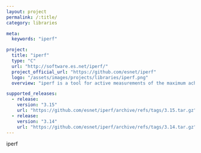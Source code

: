 ```yaml
---
layout: project
permalink: /:title/
category: libraries

meta:
  keywords: "iperf"

project:
  title: "iperf"
  type: "C"
  url: "http://software.es.net/iperf/"
  project_official_url: "https://github.com/esnet/iperf"
  logo: "/assets/images/projects/libraries/iperf.png"
  overview: "iperf is a tool for active measurements of the maximum achievable bandwidth on IP networks. It supports tuning of various parameters related to timing, protocols, and buffers. For each test it reports the measured throughput / bitrate, loss, and other parameters."

supported_releases:
  - release:
    version: "3.15"
    url: "https://github.com/esnet/iperf/archive/refs/tags/3.15.tar.gz"
  - release:
    version: "3.14"
    url: "https://github.com/esnet/iperf/archive/refs/tags/3.14.tar.gz"
---
```


<p>iperf</p>
